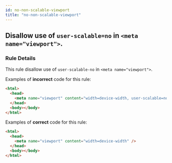 ```yaml
---
id: no-non-scalable-viewport
title: "no-non-scalable-viewport"
---
```


## Disallow use of `user-scalable=no` in `<meta name="viewport">`.

### Rule Details

This rule disallow use of `user-scalable-no` in `<meta name="viewport">`.

Examples of **incorrect** code for this rule:

```html
<html>
  <head>
    <meta name="viewport" content="width=device-width, user-scalable=no" />
  </head>
  <body></body>
</html>
```

Examples of **correct** code for this rule:

```html
<html>
  <head>
    <meta name="viewport" content="width=device-width" />
  </head>
  <body></body>
</html>
```
